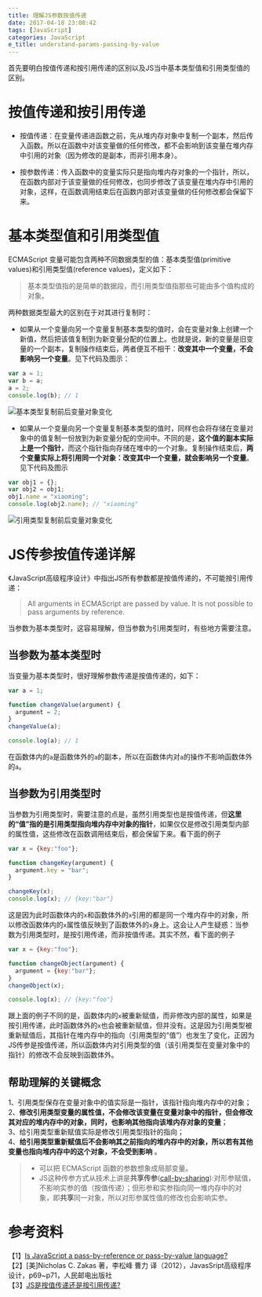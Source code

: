 ```yaml
---
title: 理解JS参数按值传递
date: 2017-04-18 23:08:42
tags: [JavaScript]
categories: JavaScript
e_title: understand-params-passing-by-value
---
```


首先要明白按值传递和按引用传递的区别以及JS当中基本类型值和引用类型值的区别。

# 按值传递和按引用传递

- 按值传递：在变量传递进函数之前，先从堆内存对象中复制一个副本，然后传入函数。所以在函数中对该变量做的任何修改，都不会影响到该变量在堆内存中引用的对象（因为修改的是副本，而非引用本身）。

- 按参数传递：传入函数中的变量实际只是指向堆内存对象的一个指针，所以，在函数内部对于该变量做的任何修改，也同步修改了该变量在堆内存中引用的对象，这样，在函数调用结束后在函数内部对该变量做的任何修改都会保留下来。

# 基本类型值和引用类型值

ECMAScript 变量可能包含两种不同数据类型的值：基本类型值(primitive values)和引用类型值(reference values)，定义如下：

> 基本类型值指的是简单的数据段，而引用类型值指那些可能由多个值构成的对象。

两种数据类型最大的区别在于对其进行复制时：

- 如果从一个变量向另一个变量复制基本类型的值时，会在变量对象上创建一个新值，然后把该值复制到为新变量分配的位置上。也就是说，新的变量是旧变量的一个副本，复制操作结束后，两者便互不相干：**改变其中一个变量，不会影响另一个变量**。见下代码及图示：   

```js
var a = 1;
var b = a;
a = 2;
console.log(b); // 1
```

![基本类型复制前后变量对象变化](http://ol9ge41ud.bkt.clouddn.com/20170418185835.png)   

- 如果从一个变量向另一个变量复制基本类型的值时，同样也会将存储在变量对象中的值复制一份放到为新变量分配的空间中。不同的是，**这个值的副本实际上是一个指针**，而这个指针指向存储在堆中的一个对象。复制操作结束后，**两个变量实际上将引用同一个对象：改变其中一个变量，就会影响另一个变量**。见下代码及图示   

```js
var obj1 = {};
var obj2 = obj1;
obj1.name = "xiaoming";
console.log(obj2.name); // "xiaoming"
```

![引用类型复制前后变量对象变化](http://ol9ge41ud.bkt.clouddn.com/20170418185905.png)   

# JS传参按值传递详解

《JavaScript高级程序设计》中指出JS所有参数都是按值传递的，不可能按引用传递：   

> All arguments in ECMAScript are passed by value. It is not possible to pass
  arguments by reference.   

当参数为基本类型时，这容易理解，但当参数为引用类型时，有些地方需要注意。   

## 当参数为基本类型时

当变量为基本类型时，很好理解参数传递是按值传递的，如下：

```js
var a = 1;

function changeValue(argument) {
  argument = 2;
}
changeValue(a);

console.log(a); // 1
```

在函数体内的`a`是函数体外的`a`的副本，所以在函数体内对`a`的操作不影响函数体外的`a`。

## 当参数为引用类型时

当参数为引用类型时，需要注意的点是，虽然引用类型也是按值传递，但**这里的“值”指的是引用类型指向堆内存中对象的指针**，如果仅仅是修改引用类型内部的属性值，这些修改在函数调用结束后，都会保留下来。看下面的例子  

```js
var x = {key:"foo"};

function changeKey(argument) {
  argument.key = "bar";
}

changeKey(x);
console.log(x); // {key:"bar"}
```

这是因为此时函数体内的`x`和函数体外的`x`引用的都是同一个堆内存中的对象，所以修改函数体内的`x`属性值反映到了函数体外的`x`身上。这会让人产生疑惑：当参数为引用类型时，是按引用传递，而非按值传递。其实不然，看下面的例子

```js
var x = {key:"foo"};

function changeObject(argument) {
  argument = {key:"bar"};
}
changeObject(x);

console.log(x); // {key:"foo"}
```

跟上面的例子不同的是，函数体内的`x`被重新赋值，而非修改内部的属性，如果是按引用传递，此时函数体外的`x`也会被重新赋值，但并没有。这是因为引用类型被重新赋值后，其指针在堆内存中的指向（引用类型的“值”）也发生了变化，正因为JS传参是按值传递，所以函数体内对引用类型的值（该引用类型在变量对象中的指针）的修改不会反映到函数体外。

## 帮助理解的关键概念

1、引用类型保存在变量对象中的值实际是一指针，该指针指向堆内存中的对象；   
2、**修改引用类型变量的属性值，不会修改该变量在变量对象中的指针，但会修改其对应的堆内存中的对象，同时，也影响其他指向该堆内存对象的变量**；   
3、给引用类型重新赋值实际是修改引用类型指针的指向；   
4、**给引用类型重新赋值后不会影响其之前指向的堆内存中的对象，所以若有其他变量也指向堆内存中的这个对象，不会受到影响** 。     

> - 可以把 ECMAScript 函数的参数想象成局部变量。
> - JS这种传参方式从技术上讲是**共享传参**([call-by-sharing](https://en.wikipedia.org/wiki/Evaluation_strategy#Call_by_sharing)):对形参赋值，不影响实参的值（按值传递）；但形参和实参指向同一堆内存中的对象，即**共享**同一对象，所以对形参属性值的修改也会影响实参。   

# 参考资料
【1】[Is JavaScript a pass-by-reference or pass-by-value language?](http://stackoverflow.com/questions/518000/is-javascript-a-pass-by-reference-or-pass-by-value-language)   
【2】[美]Nicholas C. Zakas 著，李松峰 曹力 译（2012），JavasSript高级程序设计，p69~p71，人民邮电出版社   
【3】[JS是按值传递还是按引用传递?](http://bosn.me/js/js-call-by-sharing/)   
